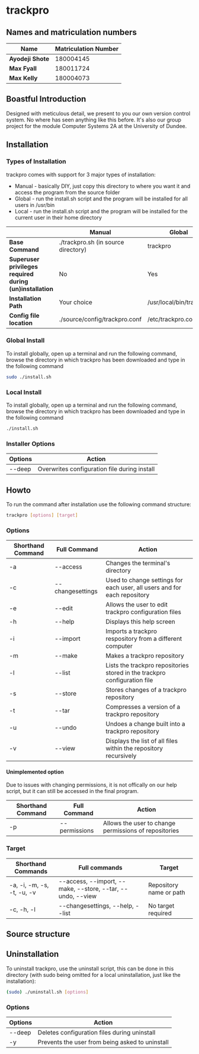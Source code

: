 # trackpro
## Names and matriculation numbers

|**Name**|**Matriculation Number**|
| --- | --- |
| **Ayodeji Shote** | 180004145 |
| **Max Fyall** | 180011724 |
| **Max Kelly** | 180004073 |


## Boastful Introduction
Designed with meticulous detail, we present to you our own version control system. No where has seen anything like this before. It's also our group project for the module Computer Systems 2A at the University of Dundee.

## Installation
### Types of Installation
trackpro comes with support for 3 major types of installation: 
* Manual - basically DIY, just copy this directory to where you want it and access the program from the source folder
* Global - run the install.sh script and the program will be installed for all users in /usr/bin
* Local - run the install.sh script and the program will be installed for the current user in their home directory

|  | Manual | Global | Local |
| --- | --- |---| ---|
| **Base Command** | ./trackpro.sh (in source directory) | trackpro | trackpro |
| **Superuser privileges required during (un)installation** | No | Yes | No |
| **Installation Path** | Your choice | /usr/local/bin/trackpro | $HOME/bin/trackpro
| **Config file location** | ./source/config/trackpro.conf | /etc/trackpro.conf | $HOME/.trackpro/trackpro.conf |

### Global Install
To install globally, open up a terminal and run the following command, browse the directory in which trackpro has been downloaded and type in the following command
```bash 
sudo ./install.sh
```

### Local Install
To install globally, open up a terminal and run the following command, browse the directory in which trackpro has been downloaded and type in the following command
```bash
./install.sh
```
### Installer Options

| Options | Action |
| --- | --- |
| --deep | Overwrites configuration file during install | 

## Howto
To run the command after installation use the following command structure:
```bash
trackpro [options] [target]
```

### Options

| Shorthand Command | Full Command | Action |
| --- | --- | --- |
| -a | --access | Changes the terminal's directory |
| -c | --changesettings | Used to change settings for each user, all users and for each repository |
| -e | --edit | Allows the user to edit trackpro configuration files |
| -h | --help | Displays this help screen |
| -i | --import | Imports a trackpro respository from a different computer |
| -m | --make | Makes a trackpro repository |
| -l | --list | Lists the trackpro repositories stored in the trackpro configuration file |
| -s | --store | Stores changes of a trackpro repository |
| -t | --tar | Compresses a version of a trackpro repository |
| -u | --undo | Undoes a change built into a trackpro repository |
| -v | --view | Displays the list of all files within the repository recursively |

#### Unimplemented option
Due to issues with changing permissions, it is not offically on our help script, but it can still be accessed in the final program.

| Shorthand Command | Full Command | Action |
| --- | --- | --- |
| -p | --permissions | Allows the user to change permissions of repositories |

### Target

| Shorthand Commands | Full commands | Target |
| --- | --- | --- |
| -a, -i, -m, -s, -t, -u, -v | --access, --import, --make, --store, --tar, --undo, --view | Repository name or path |
| -c, -h, -l | --changesettings, --help, --list | No target required |

## Source structure

## Uninstallation
To uninstall trackpro, use the uninstall script, this can be done in this directory (with sudo being omitted for a local uninstallation, just like the installation):
```bash
(sudo) ./uninstall.sh [options]
```
### Options

| Options | Action |
| --- | --- |
| --deep | Deletes configuration files during uninstall | 
| -y | Prevents the user from being asked to uninstall |